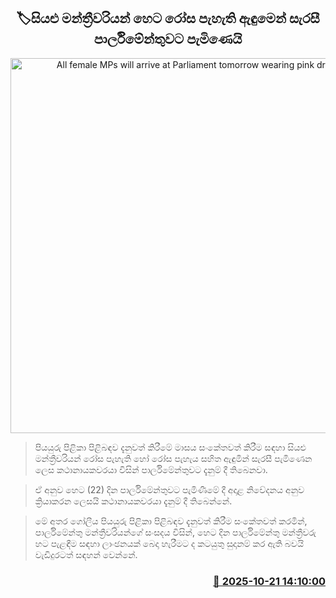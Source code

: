 <p align='center'><b><h2 align='center' title='All female MPs will arrive at Parliament tomorrow wearing pink dresses'>🏷සියළු මන්ත්‍රීවරියන් හෙට රෝස පැහැති ඇඳුමෙන් සැරසී පාර්ලිමේන්තුවට පැමිණෙයි</h2></b></p>
<p align='center'><img src='https://helakuru.sgp1.cdn.digitaloceanspaces.com/esana/images/lib/parliment-new-01[1].jpg' width='600' alt='All female MPs will arrive at Parliament tomorrow wearing pink dresses'></p>

> පියයුරු පිළිකා පිළිබඳව දැනුවත් කිරීමේ මාසය සංකේතවත් කිරීම සඳහා සියළු මන්ත්‍රීවරියන් රෝස පැහැති හෝ රෝස පැහැය සහිත ඇඳුමින් සැරසී පැමිණෙන ලෙස කථානායකවරයා විසින් පාර්ලිමේන්තුවට දැනුම් දී තිබෙනවා.

> ඒ අනුව හෙට (22) දින පාර්ලිමේන්තුවට පැමිණීමේ දී අදාළ නිවේදනය අනුව ක්‍රියාකරන ලෙසයි කථානායකවරයා දැනුම් දී තිබෙන්නේ.

> මේ අතර ගෝලීය පියයුරු පිළිකා පිළිබඳව දැනුවත් කිරීම සංකේතවත් කරමින්, පාර්ලිමේන්තු මන්ත්‍රීවරියන්ගේ සංසදය විසින්, හෙට දින පාර්ලිමේන්තු මන්ත්‍රීවරු හට පැළඳීම සඳහා ලාංඡනයක් බෙදා හැරීමට ද කටයුතු සුදානම් කර ඇති බවයි වැඩිදුරටත් සඳහන් වෙන්නේ.



<h3 align='right'><a href='https://www.helakuru.lk/esana/p/114652/'>📅 2025-10-21 14:10:00</a></h3>
